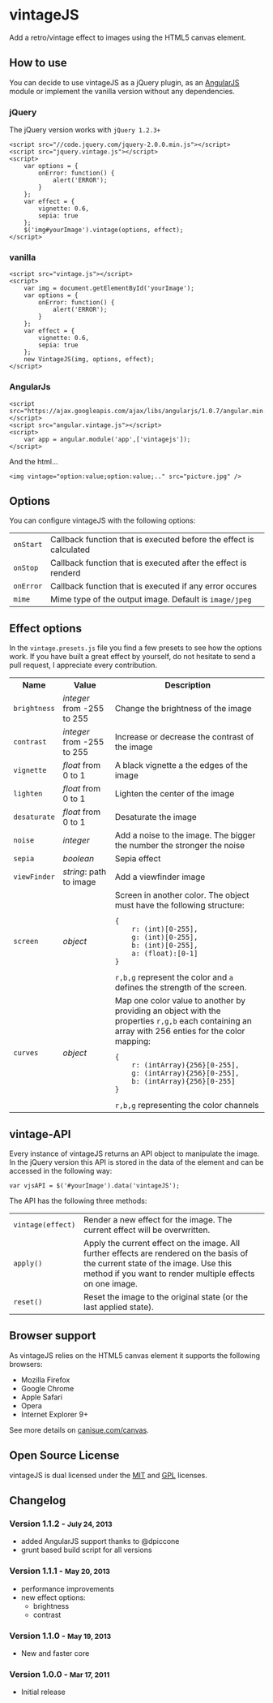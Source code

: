 # vintageJS
Add a retro/vintage effect to images using the HTML5 canvas element.

## How to use
You can decide to use vintageJS as a jQuery plugin, as an [AngularJS](http://angularjs.org/) module or implement the vanilla version without any dependencies.

### jQuery

The jQuery version works with `jQuery 1.2.3+`

    <script src="//code.jquery.com/jquery-2.0.0.min.js"></script>
    <script src="jquery.vintage.js"></script>
    <script>
        var options = {
            onError: function() {
                alert('ERROR');
            }
        };
        var effect = {
            vignette: 0.6,
            sepia: true
        };
        $('img#yourImage').vintage(options, effect);
    </script>

### vanilla

    <script src="vintage.js"></script>
    <script>
        var img = document.getElementById('yourImage');
        var options = {
            onError: function() {
                alert('ERROR');
            }
        };
        var effect = {
            vignette: 0.6,
            sepia: true
        };
        new VintageJS(img, options, effect);
    </script>

### AngularJs

    <script src="https://ajax.googleapis.com/ajax/libs/angularjs/1.0.7/angular.min.js"></script>
    <script src="angular.vintage.js"></script>
    <script>
        var app = angular.module('app',['vintagejs']);
    </script>

And the html...

    <img vintage="option:value;option:value;.." src="picture.jpg" />


## Options

You can configure vintageJS with the following options:

<table>
    <tr>
        <td><code>onStart</code></td>
        <td>Callback function that is executed before the effect is calculated</td>
    </tr>
    <tr>
        <td><code>onStop</code></td>
        <td>Callback function that is executed after the effect is renderd</td>
    </tr>
    <tr>
        <td><code>onError</code></td>
        <td>Callback function that is executed if any error occures</td>
    </tr>
    <tr>
        <td><code>mime</code></td>
        <td>Mime type of the output image. Default is <code>image/jpeg</code></td>
    </tr>
</table>

## Effect options

In the `vintage.presets.js` file you find a few presets to see how the options work. If you have built a great effect by yourself, do not hesitate to send a pull request, I appreciate every contribution.

<table>
    <tr>
        <th>Name</th>
        <th>Value</th>
        <th>Description</th>
    </tr>
    <tr>
        <td><code>brightness</code></td>
        <td><i>integer</i> from -255 to 255</td>
        <td>Change the brightness of the image</td>
    </tr>
    <tr>
        <td><code>contrast</code></td>
        <td><i>integer</i> from -255 to 255</td>
        <td>Increase or decrease the contrast of the image</td>
    </tr>
    <tr>
        <td><code>vignette</code></td>
        <td><i>float</i> from 0 to 1</td>
        <td>A black vignette a the edges of the image</td>
    </tr>
    <tr>
        <td><code>lighten</code></td>
        <td><i>float</i> from 0 to 1</td>
        <td>Lighten the center of the image</td>
    </tr>
    <tr>
        <td><code>desaturate</code></td>
        <td><i>float</i> from 0 to 1</td>
        <td>Desaturate the image</td>
    </tr>
    <tr>
        <td><code>noise</code></td>
        <td><i>integer</i></td>
        <td>Add a noise to the image. The bigger the number the stronger the noise</td>
    </tr>
    <tr>
        <td><code>sepia</code></td>
        <td><i>boolean</i></td>
        <td>Sepia effect</td>
    </tr>
    <tr>
        <td><code>viewFinder</code></td>
        <td><i>string</i>: path to image</td>
        <td>Add a viewfinder image</td>
    </tr>
    <tr>
        <td><code>screen</code></td>
        <td><i>object</i></td>
        <td>Screen in another color. The object must have the following structure: <pre><code>{
    r: (int)[0-255],
    g: (int)[0-255],
    b: (int)[0-255],
    a: (float):[0-1]
}</code></pre>
<code>r,b,g</code> represent the color and <code>a</code> defines the strength of the screen.
</td>
    </tr>
    <tr>
        <td><code>curves</code></td>
        <td><i>object</i></td>
        <td>Map one color value to another by providing an object with the properties <code>r,g,b</code> each containing an array with 256 enties for the color mapping: <pre><code>{
    r: (intArray){256}[0-255],
    g: (intArray){256}[0-255],
    b: (intArray){256}[0-255]
}</code></pre>
<code>r,b,g</code> representing the color channels
</td>
    </tr>
</table>

## vintage-API

Every instance of vintageJS returns an API object to manipulate the image. In the jQuery version this API is stored in the data of the element and can be accessed in the following way:

    var vjsAPI = $('#yourImage').data('vintageJS');

The API has the following three methods:

<table>
    <tr>
        <td><code>vintage(effect)</code></td>
        <td>Render a new effect for the image. The current effect will be overwritten.</td>
    </tr>
    <tr>
        <td><code>apply()</code></td>
        <td>Apply the current effect on the image. All further effects are rendered on the basis of the current state of the image. Use this method if you want to render multiple effects on one image.</td>
    </tr>
    <tr>
        <td><code>reset()</code></td>
        <td>Reset the image to the original state (or the last applied state).</td>
    </tr>
</table>

## Browser support

As vintageJS relies on the HTML5 canvas element it supports the following browsers:

* Mozilla Firefox
* Google Chrome
* Apple Safari
* Opera
* Internet Explorer 9+

See more details on [canisue.com/canvas](http://caniuse.com/canvas).

## Open Source License

vintageJS is dual licensed under the [MIT](http://www.opensource.org/licenses/mit-license.php) and [GPL](http://www.opensource.org/licenses/gpl-license.php) licenses.

## Changelog

### Version 1.1.2 - <small>July 24, 2013</small>
* added AngularJS support thanks to @dpiccone
* grunt based build script for all versions

### Version 1.1.1 - <small>May 20, 2013</small>
* performance improvements
* new effect options:
    * brightness
    * contrast

### Version 1.1.0 - <small>May 19, 2013</small>
* New and faster core

### Version 1.0.0 - <small>Mar 17, 2011</small>
* Initial release
